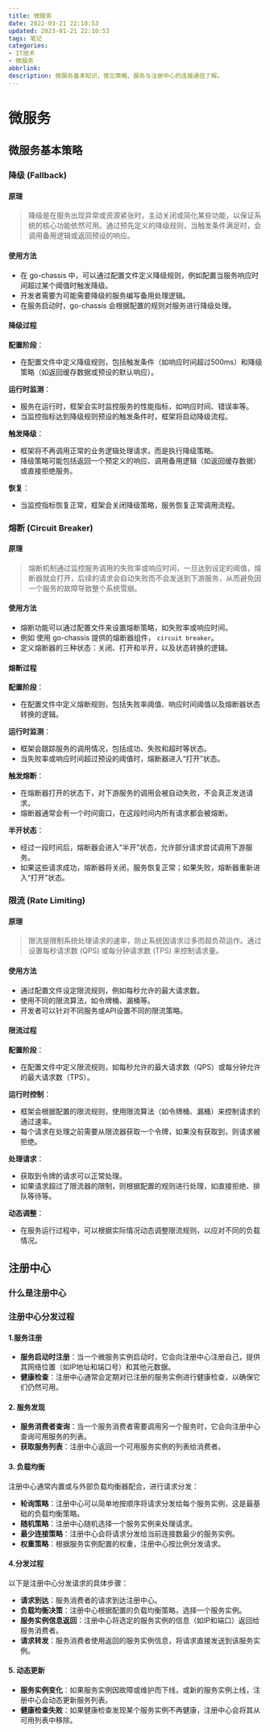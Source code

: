 ```yaml
---
title: 微服务
date: 2022-03-21 22:10:53
updated: 2023-01-21 22:10:53
tags: 笔记
categories:
- IT技术
- 微服务
abbrlink: 
description: 微服务基本知识，常见策略，服务与注册中心的连接通信了解。
---
```


# 微服务

## 微服务基本策略

### 降级 (Fallback)

#### 原理 

> 降级是在服务出现异常或资源紧张时，主动关闭或简化某些功能，以保证系统的核心功能依然可用。通过预先定义的降级规则，当触发条件满足时，会调用备用逻辑或返回预设的响应。

#### 使用方法

- 在 go-chassis 中，可以通过配置文件定义降级规则，例如配置当服务响应时间超过某个阈值时触发降级。
- 开发者需要为可能需要降级的服务编写备用处理逻辑。
- 在服务启动时，go-chassis 会根据配置的规则对服务进行降级处理。

#### 降级过程

**配置阶段**：

- 在配置文件中定义降级规则，包括触发条件（如响应时间超过500ms）和降级策略（如返回缓存数据或预设的默认响应）。

**运行时监测**：

- 服务在运行时，框架会实时监控服务的性能指标，如响应时间、错误率等。
- 当监控指标达到降级规则预设的触发条件时，框架将启动降级流程。

**触发降级**：

- 框架将不再调用正常的业务逻辑处理请求，而是执行降级策略。
- 降级策略可能包括返回一个预定义的响应、调用备用逻辑（如返回缓存数据）或直接拒绝服务。

**恢复**：

- 当监控指标恢复正常，框架会关闭降级策略，服务恢复正常调用流程。

### 熔断 (Circuit Breaker)

#### 原理 

> 熔断机制通过监控服务调用的失败率或响应时间，一旦达到设定的阈值，熔断器就会打开，后续的请求会自动失败而不会发送到下游服务，从而避免因一个服务的故障导致整个系统雪崩。

#### 使用方法

- 熔断功能可以通过配置文件来设置熔断策略，如失败率或响应时间。
- 例如 使用 go-chassis 提供的熔断器组件， `circuit breaker`。
- 定义熔断器的三种状态：关闭、打开和半开，以及状态转换的逻辑。

#### 熔断过程

**配置阶段**：

- 在配置文件中定义熔断规则，包括失败率阈值、响应时间阈值以及熔断器状态转换的逻辑。

**运行时监测**：

- 框架会跟踪服务的调用情况，包括成功、失败和超时等状态。
- 当失败率或响应时间超过预设的阈值时，熔断器进入“打开”状态。

**触发熔断**：

- 在熔断器打开的状态下，对下游服务的调用会被自动失败，不会真正发送请求。
- 熔断器通常会有一个时间窗口，在这段时间内所有请求都会被熔断。

**半开状态**：

- 经过一段时间后，熔断器会进入“半开”状态，允许部分请求尝试调用下游服务。
- 如果这些请求成功，熔断器将关闭，服务恢复正常；如果失败，熔断器重新进入“打开”状态。

### 限流 (Rate Limiting)

#### 原理

>  限流是限制系统处理请求的速率，防止系统因请求过多而超负荷运作。通过设置每秒请求数 (QPS) 或每分钟请求数 (TPS) 来控制请求量。

#### 使用方法

- 通过配置文件设定限流规则，例如每秒允许的最大请求数。
- 使用不同的限流算法，如令牌桶、漏桶等。
- 开发者可以针对不同服务或API设置不同的限流策略。

#### 限流过程

**配置阶段**：

- 在配置文件中定义限流规则，如每秒允许的最大请求数（QPS）或每分钟允许的最大请求数（TPS）。

**运行时控制**：

- 框架会根据配置的限流规则，使用限流算法（如令牌桶、漏桶）来控制请求的通过速率。
- 每个请求在处理之前需要从限流器获取一个令牌，如果没有获取到，则请求被拒绝。

**处理请求**：

- 获取到令牌的请求可以正常处理。
- 如果请求超过了限流器的限制，则根据配置的规则进行处理，如直接拒绝、排队等待等。

**动态调整**：

- 在服务运行过程中，可以根据实际情况动态调整限流规则，以应对不同的负载情况。



## 注册中心

### 什么是注册中心



### 注册中心分发过程

#### 1.服务注册

- **服务启动时注册**：当一个微服务实例启动时，它会向注册中心注册自己，提供其网络位置（如IP地址和端口号）和其他元数据。
- **健康检查**：注册中心通常会定期对已注册的服务实例进行健康检查，以确保它们仍然可用。

#### 2. 服务发现

- **服务消费者查询**：当一个服务消费者需要调用另一个服务时，它会向注册中心查询可用服务的列表。
- **获取服务列表**：注册中心返回一个可用服务实例的列表给消费者。

#### 3. 负载均衡

注册中心通常内置或与外部负载均衡器配合，进行请求分发：

- **轮询策略**：注册中心可以简单地按顺序将请求分发给每个服务实例，这是最基础的负载均衡策略。
- **随机策略**：注册中心随机选择一个服务实例来处理请求。
- **最少连接策略**：注册中心会将请求分发给当前连接数最少的服务实例。
- **权重策略**：根据服务实例配置的权重，注册中心按比例分发请求。

#### 4.分发过程

以下是注册中心分发请求的具体步骤：

- **请求到达**：服务消费者的请求到达注册中心。
- **负载均衡决策**：注册中心根据配置的负载均衡策略，选择一个服务实例。
- **服务实例信息返回**：注册中心将选定的服务实例的信息（如IP和端口）返回给服务消费者。
- **请求转发**：服务消费者使用返回的服务实例信息，将请求直接发送到该服务实例。

#### 5. 动态更新

- **服务实例变化**：如果服务实例因故障或维护而下线，或新的服务实例上线，注册中心会动态更新服务列表。
- **健康检查失败**：如果健康检查发现某个服务实例不再健康，注册中心会将其从可用列表中移除。
